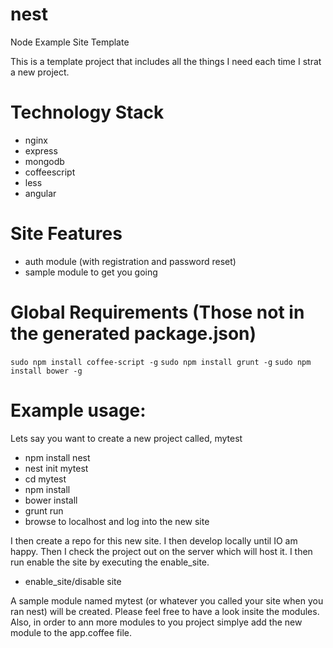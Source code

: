 nest
====

Node Example Site Template

This is a template project that includes all the things I need each time I strat a new project.

Technology Stack
================
* nginx
* express
* mongodb
* coffeescript
* less
* angular

Site Features
=============
* auth module (with registration and password reset)
* sample module to get you going



Global Requirements (Those not in the generated package.json)
===================

`sudo npm install coffee-script -g`
`sudo npm install grunt -g`
`sudo npm install bower -g`


Example usage:
==============
Lets say you want to create a new project called, mytest

* npm install nest
* nest init mytest
* cd mytest
* npm install
* bower install
* grunt run
* browse to localhost and log into the new site 

I then create a repo for this new site. I then develop locally until IO am happy. Then I check the project out on the server which will host it. I then run enable the site by executing the enable_site.

* enable_site/disable site 


A sample module named mytest (or whatever you called your site when you ran nest) will be created. Please feel free to have a look insite the modules. Also, in order to ann more modules to you project simplye add the new module to the app.coffee file.

